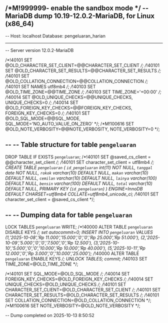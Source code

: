 /*M!999999\- enable the sandbox mode */ 
-- MariaDB dump 10.19-12.0.2-MariaDB, for Linux (x86_64)
--
-- Host: localhost    Database: pengeluaran_harian
-- ------------------------------------------------------
-- Server version	12.0.2-MariaDB

/*!40101 SET @OLD_CHARACTER_SET_CLIENT=@@CHARACTER_SET_CLIENT */;
/*!40101 SET @OLD_CHARACTER_SET_RESULTS=@@CHARACTER_SET_RESULTS */;
/*!40101 SET @OLD_COLLATION_CONNECTION=@@COLLATION_CONNECTION */;
/*!40101 SET NAMES utf8mb4 */;
/*!40103 SET @OLD_TIME_ZONE=@@TIME_ZONE */;
/*!40103 SET TIME_ZONE='+00:00' */;
/*!40014 SET @OLD_UNIQUE_CHECKS=@@UNIQUE_CHECKS, UNIQUE_CHECKS=0 */;
/*!40014 SET @OLD_FOREIGN_KEY_CHECKS=@@FOREIGN_KEY_CHECKS, FOREIGN_KEY_CHECKS=0 */;
/*!40101 SET @OLD_SQL_MODE=@@SQL_MODE, SQL_MODE='NO_AUTO_VALUE_ON_ZERO' */;
/*M!100616 SET @OLD_NOTE_VERBOSITY=@@NOTE_VERBOSITY, NOTE_VERBOSITY=0 */;

--
-- Table structure for table `pengeluaran`
--

DROP TABLE IF EXISTS `pengeluaran`;
/*!40101 SET @saved_cs_client     = @@character_set_client */;
/*!40101 SET character_set_client = utf8mb4 */;
CREATE TABLE `pengeluaran` (
  `id_pengeluaran` int(11) NOT NULL,
  `tanggal` date NOT NULL,
  `rokok` varchar(10) DEFAULT NULL,
  `makan` varchar(10) DEFAULT NULL,
  `cemilan` varchar(10) DEFAULT NULL,
  `lainya` varchar(100) DEFAULT NULL,
  `bensin` varchar(100) DEFAULT NULL,
  `total` varchar(10) DEFAULT NULL,
  PRIMARY KEY (`id_pengeluaran`)
) ENGINE=InnoDB DEFAULT CHARSET=utf8mb4 COLLATE=utf8mb4_unicode_ci;
/*!40101 SET character_set_client = @saved_cs_client */;

--
-- Dumping data for table `pengeluaran`
--

LOCK TABLES `pengeluaran` WRITE;
/*!40000 ALTER TABLE `pengeluaran` DISABLE KEYS */;
set autocommit=0;
INSERT INTO `pengeluaran` VALUES
(1,'2025-10-08','Rp 11.000','15.000','0','0','Rp 25.000','Rp 51.000'),
(2,'2025-10-09','5.000','0','0','7.500','0','Rp 12.500'),
(3,'2025-10-10','5.000','0','0','10.000','Rp 10.000','Rp 40.000'),
(5,'2025-10-11','Rp 12.000','0','Rp 3.000','0','10.000','25.000');
/*!40000 ALTER TABLE `pengeluaran` ENABLE KEYS */;
UNLOCK TABLES;
commit;
/*!40103 SET TIME_ZONE=@OLD_TIME_ZONE */;

/*!40101 SET SQL_MODE=@OLD_SQL_MODE */;
/*!40014 SET FOREIGN_KEY_CHECKS=@OLD_FOREIGN_KEY_CHECKS */;
/*!40014 SET UNIQUE_CHECKS=@OLD_UNIQUE_CHECKS */;
/*!40101 SET CHARACTER_SET_CLIENT=@OLD_CHARACTER_SET_CLIENT */;
/*!40101 SET CHARACTER_SET_RESULTS=@OLD_CHARACTER_SET_RESULTS */;
/*!40101 SET COLLATION_CONNECTION=@OLD_COLLATION_CONNECTION */;
/*M!100616 SET NOTE_VERBOSITY=@OLD_NOTE_VERBOSITY */;

-- Dump completed on 2025-10-13  8:50:52
